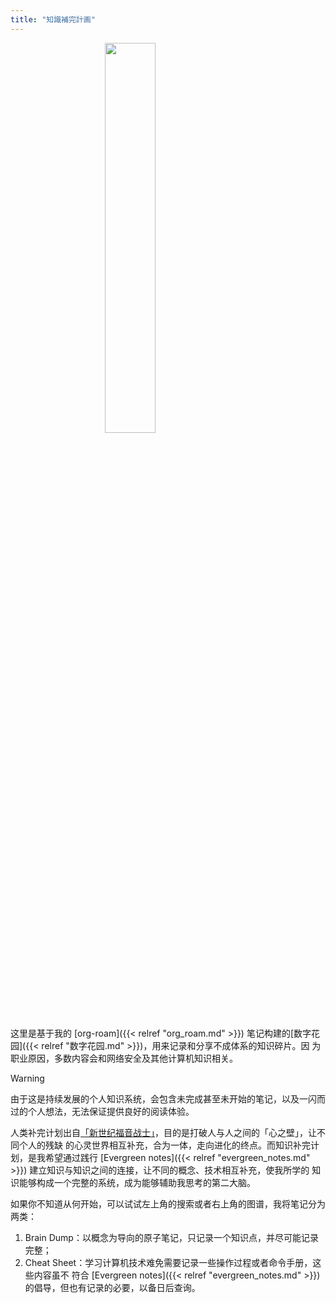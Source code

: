 ```yaml
---
title: "知識補完計画"
---
```


<img src="/static/seele.png" style="display:block;margin-left:auto;margin-right:auto;width:40%;" />

这里是基于我的 [org-roam]({{< relref "org_roam.md" >}}) 笔记构建的[数字花园]({{< relref "数字花园.md" >}})，用来记录和分享不成体系的知识碎片。因
为职业原因，多数内容会和网络安全及其他计算机知识相关。

> [!warning]
> 由于这是持续发展的个人知识系统，会包含未完成甚至未开始的笔记，以及一闪而过的个人想法，无法保证提供良好的阅读体验。

人类补完计划出自[「新世纪福音战士」](https://zh.wikipedia.org/wiki/**%E6%96%B0%E4%B8%96%E7%B4%80%E7%A6%8F%E9%9F%B3%E6%88%B0%E5%A3%AB%E7%B3%BB%E5%88%97**)，目的是打破人与人之间的「心之壁」，让不同个人的残缺
的心灵世界相互补充，合为一体，走向进化的终点。而知识补完计划，是我希望通过践行
[Evergreen notes]({{< relref "evergreen_notes.md" >}}) 建立知识与知识之间的连接，让不同的概念、技术相互补充，使我所学的
知识能够构成一个完整的系统，成为能够辅助我思考的第二大脑。

如果你不知道从何开始，可以试试左上角的搜索或者右上角的图谱，我将笔记分为两类：

1.  Brain Dump：以概念为导向的原子笔记，只记录一个知识点，并尽可能记录完整；
2.  Cheat Sheet：学习计算机技术难免需要记录一些操作过程或者命令手册，这些内容虽不
    符合 [Evergreen notes]({{< relref "evergreen_notes.md" >}}) 的倡导，但也有记录的必要，以备日后查询。
